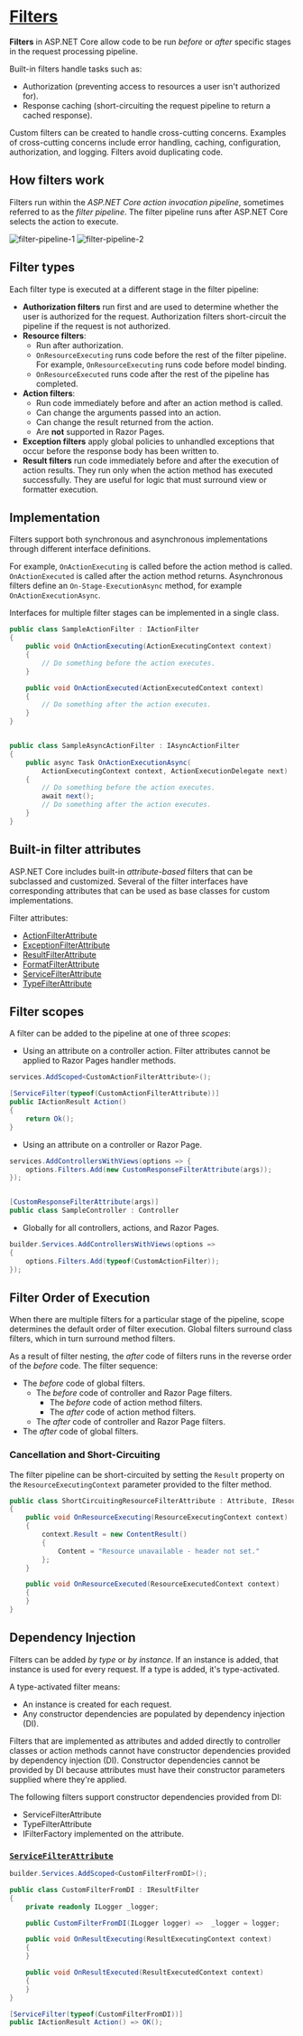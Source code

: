 # [Filters](https://docs.microsoft.com/en-us/aspnet/core/mvc/controllers/filters)

**Filters** in ASP.NET Core allow code to be run _before_ or _after_ specific stages in the request processing pipeline.

Built-in filters handle tasks such as:

- Authorization (preventing access to resources a user isn't authorized for).
- Response caching (short-circuiting the request pipeline to return a cached response).

Custom filters can be created to handle cross-cutting concerns. Examples of cross-cutting concerns include error handling, caching, configuration, authorization, and logging. Filters avoid duplicating code.

## **How filters work**

Filters run within the _ASP.NET Core action invocation pipeline_, sometimes referred to as the _filter pipeline_. The filter pipeline runs after ASP.NET Core selects the action to execute.

![filter-pipeline-1](../../../img/dotnet_filter-pipeline-1.png)
![filter-pipeline-2](../../../img/dotnet_filter-pipeline-2.png)

## **Filter types**

Each filter type is executed at a different stage in the filter pipeline:

- **Authorization filters** run first and are used to determine whether the user is authorized for the request. Authorization filters short-circuit the pipeline if the request is not authorized.
- **Resource filters**:
  - Run after authorization.
  - `OnResourceExecuting` runs code before the rest of the filter pipeline. For example, `OnResourceExecuting` runs code before model binding.
  - `OnResourceExecuted` runs code after the rest of the pipeline has completed.
- **Action filters**:
  - Run code immediately before and after an action method is called.
  - Can change the arguments passed into an action.
  - Can change the result returned from the action.
  - Are **not** supported in Razor Pages.
- **Exception filters** apply global policies to unhandled exceptions that occur before the response body has been written to.
- **Result filters** run code immediately before and after the execution of action results. They run only when the action method has executed successfully. They are useful for logic that must surround view or formatter execution.

## **Implementation**

Filters support both synchronous and asynchronous implementations through different interface definitions.

For example, `OnActionExecuting` is called before the action method is called. `OnActionExecuted` is called after the action method returns.
Asynchronous filters define an `On-Stage-ExecutionAsync` method, for example `OnActionExecutionAsync`.

Interfaces for multiple filter stages can be implemented in a single class.

```cs
public class SampleActionFilter : IActionFilter
{
    public void OnActionExecuting(ActionExecutingContext context)
    {
        // Do something before the action executes.
    }

    public void OnActionExecuted(ActionExecutedContext context)
    {
        // Do something after the action executes.
    }
}


public class SampleAsyncActionFilter : IAsyncActionFilter
{
    public async Task OnActionExecutionAsync(
        ActionExecutingContext context, ActionExecutionDelegate next)
    {
        // Do something before the action executes.
        await next();
        // Do something after the action executes.
    }
}
```

## **Built-in filter attributes**

ASP.NET Core includes built-in _attribute-based_ filters that can be subclassed and customized.
Several of the filter interfaces have corresponding attributes that can be used as base classes for custom implementations.

Filter attributes:

- [ActionFilterAttribute](https://docs.microsoft.com/en-us/dotnet/api/microsoft.aspnetcore.mvc.filters.actionfilterattribute)
- [ExceptionFilterAttribute](https://docs.microsoft.com/en-us/dotnet/api/microsoft.aspnetcore.mvc.filters.exceptionfilterattribute)
- [ResultFilterAttribute](https://docs.microsoft.com/en-us/dotnet/api/microsoft.aspnetcore.mvc.filters.resultfilterattribute)
- [FormatFilterAttribute](https://docs.microsoft.com/en-us/dotnet/api/microsoft.aspnetcore.mvc.formatfilterattribute)
- [ServiceFilterAttribute](https://docs.microsoft.com/en-us/dotnet/api/microsoft.aspnetcore.mvc.servicefilterattribute)
- [TypeFilterAttribute](https://docs.microsoft.com/en-us/dotnet/api/microsoft.aspnetcore.mvc.typefilterattribute)

## **Filter scopes**

A filter can be added to the pipeline at one of three _scopes_:

- Using an attribute on a controller action. Filter attributes cannot be applied to Razor Pages handler methods.

```cs
services.AddScoped<CustomActionFilterAttribute>();

[ServiceFilter(typeof(CustomActionFilterAttribute))]
public IActionResult Action()
{
    return Ok();
}
```

- Using an attribute on a controller or Razor Page.

```cs
services.AddControllersWithViews(options => { 
    options.Filters.Add(new CustomResponseFilterAttribute(args)); 
});


[CustomResponseFilterAttribute(args)]
public class SampleController : Controller
```

- Globally for all controllers, actions, and Razor Pages.

```cs
builder.Services.AddControllersWithViews(options =>
{
    options.Filters.Add(typeof(CustomActionFilter));
});
```

## Filter Order of Execution

When there are multiple filters for a particular stage of the pipeline, scope determines the default order of filter execution. Global filters surround class filters, which in turn surround method filters.

As a result of filter nesting, the _after_ code of filters runs in the reverse order of the _before_ code. The filter sequence:

- The _before_ code of global filters.
  - The _before_ code of controller and Razor Page filters.
    - The _before_ code of action method filters.
    - The _after_ code of action method filters.
  - The _after_ code of controller and Razor Page filters.
- The _after_ code of global filters.

### Cancellation and Short-Circuiting

The filter pipeline can be short-circuited by setting the `Result` property on the `ResourceExecutingContext` parameter provided to the filter method.

```cs
public class ShortCircuitingResourceFilterAttribute : Attribute, IResourceFilter
{
    public void OnResourceExecuting(ResourceExecutingContext context)
    {
        context.Result = new ContentResult()
        {
            Content = "Resource unavailable - header not set."
        };
    }

    public void OnResourceExecuted(ResourceExecutedContext context)
    {
    }
}
```

## Dependency Injection

Filters can be added _by type_ or _by instance_. If an instance is added, that instance is used for every request. If a type is added, it's type-activated.

A type-activated filter means:

- An instance is created for each request.
- Any constructor dependencies are populated by dependency injection (DI).

Filters that are implemented as attributes and added directly to controller classes or action methods cannot have constructor dependencies provided by dependency injection (DI). Constructor dependencies cannot be provided by DI because attributes must have their constructor parameters supplied where they're applied.

The following filters support constructor dependencies provided from DI:

- ServiceFilterAttribute
- TypeFilterAttribute
- IFilterFactory implemented on the attribute.

### [`ServiceFilterAttribute`][service-filter-attribute]

```cs
builder.Services.AddScoped<CustomFilterFromDI>();

public class CustomFilterFromDI : IResultFilter
{
    private readonly ILogger _logger;

    public CustomFilterFromDI(ILogger logger) =>  _logger = logger;

    public void OnResultExecuting(ResultExecutingContext context)
    {
    }

    public void OnResultExecuted(ResultExecutedContext context)
    {
    }
}

[ServiceFilter(typeof(CustomFilterFromDI))]
public IActionResult Action() => OK();
```

<!--links -->
[service-filter-attribute]: https://learn.microsoft.com/en-us/aspnet/core/mvc/controllers/filters?view=aspnetcore-7.0#servicefilterattribute "ServiceFilterAttribute Docs"
